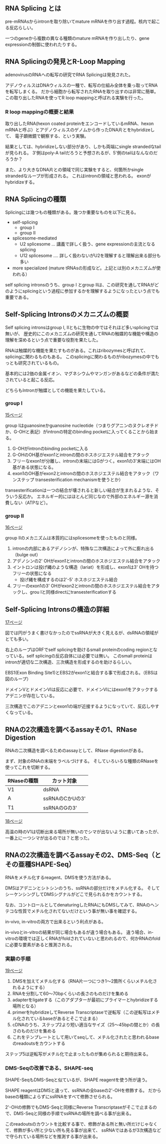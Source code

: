 
## RNA Splicing とは

pre-mRNAsからintronを取り除いてmature mRNAを作り出す過程。核内で起こる反応らしい。

一つのgeneから複数の異なる種類のmature mRNAを作り出したり、gene expressionの制御に使われたりする。

## RNA Splicingの発見とR-Loop Mapping

adenovirusのRNAへの転写の研究でRNA Splicingは発見された。

アデノウィルスはDNAウィルスの一種で、転写の仕組み全体を乗っ取ってRNAを転写しまくる。
だから細胞から転写されたRNAを取り出すのは非常に簡単。
この取り出したRNAを使ってR loop mappingと呼ばれる実験を行った。

### R loop mappingの概要と結果

取り出したRNA(hexon coated proteinをエンコードしているmRNA、hexon mRNAと呼ぶ）とアデノウィルスのゲノムから作ったDNA片とをhybridizeして、
電子顕微鏡で観察する、という実験。

結果としては、hybridizeしない部分があり、しかも両端にsingle strandedなtailが見られる。
3'側はpoly-A tailだろうと予想されるが、5'側のtailはなんなのだろうか？

また、より大きなDNA片との領域で同じ実験をすると、何箇所かsingle strandedなループが形成される。
これはintronの領域と思われる。
exonがhybridizeする。

## RNA Splicingの種類

Splicingには幾つもの種類がある。幾つか重要なものを以下に見る。

- self-splicing
    - group I
    - group II
- splicesome-mediated
    - U2 splicesome ... 講義で詳しく扱う、gene expressionの主流となるsplicing
    - U12 splicesome .... 詳しく扱わないがU2を理解すると理解出来る部分も多い
- more specialized (mature tRNAsの形成など。上記とは別のメカニズムが使われる）

self splicing intronsのうち、group I とgroup IIは、この研究を通してRNAがどのようにsplicingという過程に参加するかを理解するようになったという点でも重要である。

## Self-Splicing Intronsのメカニズムの概要

Self splicing intronsはgroup I, IIともに生物の中ではそれほど多いsplicingでは無いが、
歴史的にこのメカニズムの研究を通してRNAの触媒的な機能や構造の理解を深めるという点で重要な役割を果たした。

RNAは触媒的な機能を果たすものがある。これはribozymesと呼ばれて、splicingに関わるものもある。
このsplicingに関わるものがribozymesの中でもっとも研究されているもの。

基本的には2価の金属イオン、マグネシウムやマンガンがあるなどの条件が満たされていると起こる反応。

どちらもIntronが触媒としての機能を果たしている。

### group I

[15ページ](https://karino2.github.io/ImageGallery/MolecularBiology728x3.html#lg=1&slide=14)

group Iはguanosineかguanosine nucleotide（つまりグアニンのヌクレオチドか、G-OHと表記）がintronの特定のbinding pocketに入ってくることから始まる。

1. G-OHがintronのbinding pocketに入る
2. G-OHのOH基がexon1とintronの間のホスホジエステル結合をアタック
3. フリーなexon1が分離し、intronの末端にはGがつく。exon1の3'末端にはOH基がある状態になる。
4. exon1のOH基がexon2とintronの間のホスホジエステル結合をアタック（ワンステップ transesterification mechanismを使うとか）

transesterificationは一つの結合が壊されると新しい結合が生まれるような、そういう反応か。
エネルギー的にはほとんど同じなので外部のエネルギー源を消費しない（ATPなど）。

### group II

[16ページ](https://karino2.github.io/ImageGallery/MolecularBiology728x3.html#lg=1&slide=15)

group IIのメカニズムは本質的にはsplicesomeを使ったものと同様。

1. intronの内部にあるアデノシンが、特殊な二次構造によって外に膨れ出る（bulge out）
2. アデノシンの2' OHがexon1とintronの間のホスホジエステル結合をアタック
3. イントロンは投げ縄のような構造（lariat）を形成し、exon1は3' OHを持つフリーの状態になる
    - 投げ縄を構成するのは2'-5' ホスホジエステル結合
4. フリーのexon1の3' OHがexon2とintronの間のホスホジエステル結合をアタックし、grou Iと同様directにtransesterificationする

## Self-Splicing Intronsの構造の詳細

[17ページ](https://karino2.github.io/ImageGallery/MolecularBiology728x3.html#lg=1&slide=16)

図では円がうまく書けなかったのでssRNAが大きく見えるが、dsRNAの領域がとても多い。

右上のループはORFでself splicingを助けるsmall proteinのcoding regionとなっている。self splicingの反応自体には必要では無い。
このsmall proteinはintronが適切な二次構造、三次構造を形成するのを助けるらしい。

EBS1(Exon Binding Site1)とEBS2がexon1と結合する事で形成される。（EBSは図のループ）

ドメインVとドメインVIは反応に必要で、ドメインVIにはexon1をアタックするアデニンが存在している。

三次構造でこのアデニンとexon1の端が近接するようになっていて、反応しやすくなっている。

## RNAの2次構造を調べるassayその1、RNase Digestion

RNAの二次構造を調べるためのassayとして、RNase digestionがある。

まず、対象のRNAの末端をラベルづけする。
そしていろいろな種類のRNaseを使ってこれを切断する。

| RNaseの種類 | カット対象 |
| ---- | ---- |
| V1 | dsRNA |
| A | ssRNAのCかUの3' |
| T1 | ssRNAのGの3' |

[18ページ](https://karino2.github.io/ImageGallery/MolecularBiology728x3.html#lg=1&slide=17)

高温の時のV1は切断出来る場所が無いのでシマが出ないように書いてあったが、
一番上に一つシマが出るのでは？と思った。

## RNAの2次構造を調べるassayその2、DMS-Seq（とその亜種SHAPE-Seq）

RNAをメチル化するreagent、DMSを使う方法がある。

DMSはアデニンとシトシンのうち、ssRNAの部分だけをメチル化する。
そしてシーケンシングしてDMSシグナルがどこで見られるかをカウントする。

なお、コントロールとしてdenaturingしたRNAにもDMSしてみて、RNAのヘンテコな性質でメチル化されてないだけという事が無い事を確認する。

in-vivo, in-vitroの両方で出来るという利点がある。

in-vivoとin-vitroの結果が同じ場合もあるが違う場合もある。
違う場合、in-vitroの環境では正しくRNAがfoldされていないと思われるので、何かRNAのfoldに必要な要素があると推測される。

### 実験の手順

[19ページ](https://karino2.github.io/ImageGallery/MolecularBiology728x3.html#lg=1&slide=18)

1. DMSを加えてメチル化する（RNA片一つにつき1〜2箇所くらいメチル化されるようにする）
2. RNAを分割して60〜70bpくらいの長さのものだけを集める
3. adapterをligateする（このアダプターが最初にプライマーとhybridizeする場所となる）
4. primerをhybridizeしてReverse Transcriptaseで逆転写（この逆転写はメチル化されているbaseがあるとそこで止まる）
5. cDNAのうち、ステップ2より短い適当なサイズ（25〜45bpの間とか）の長さのものだけを集める
6. これをテンプレートとして用いてseqして、メチル化されたと思われるbaseのreadoutsをカウントする

ステップ5は逆転写がメチル化で止まったものが集められると期待出来る。

### DMS-Seqの改善である、SHAPE-seq

SHAPE-SeqもDMS-Seqと似ているが、SHAPE reagentを使う所が違う。

SHAPE reagentはDMSと違って、ssRNAの全baseの2'-OHを修飾する。
だからbaseの種類によらずにssRNAをすべて修飾させられる。

2'-OHの修飾でもDMS-Seqと同様にReverse Transcriptaseがそこで止まるので、DMS-Seqと同様の手順でssRNAの場所を調べる事が出来る。

このreadoutsのカウントを比較する事で、修飾がある所と無い所だけじゃなくて、修飾が多い所と少ない所も見る事が出来て、
ssRNAではあるが3次構造などで守られている場所などを推測する事が出来る。


